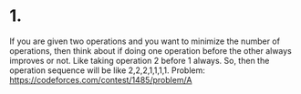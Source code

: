 # 1.
If you are given two operations and you want to minimize the number of
operations, then think about if doing one operation before the
other always improves or not. Like taking operation 2 before 1
always. So, then the operation sequence will be like 2,2,2,1,1,1,1.
Problem: https://codeforces.com/contest/1485/problem/A
